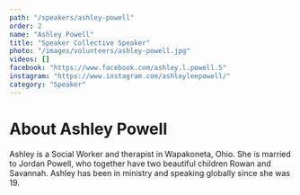 ```yaml
---
path: "/speakers/ashley-powell"
order: 2
name: "Ashley Powell"
title: "Speaker Collective Speaker"
photo: "/images/volunteers/ashley-powell.jpg"
videos: []
facebook: "https://www.facebook.com/ashley.l.powell.5"
instagram: "https://www.instagram.com/ashleyleepowell/"
category: "Speaker"
---
```


# About Ashley Powell

Ashley is a Social Worker and therapist in Wapakoneta, Ohio. She is married to Jordan Powell, who together have two beautiful children Rowan and Savannah. Ashley has been in ministry and speaking globally since she was 19.